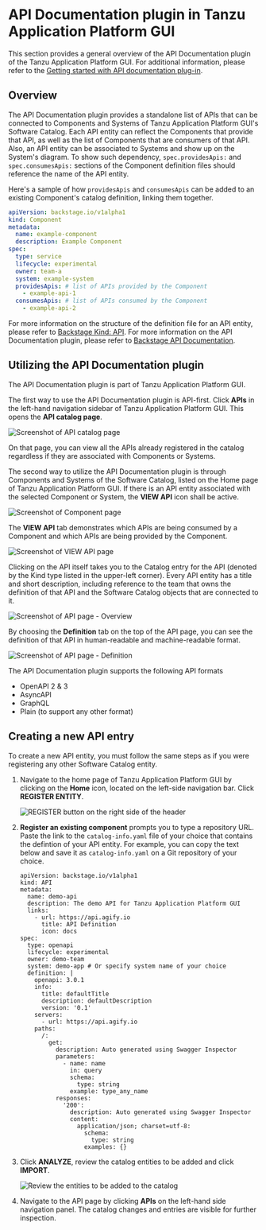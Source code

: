 # API Documentation plugin in Tanzu Application Platform GUI

This section provides a general overview of the API Documentation plugin of the Tanzu Application Platform GUI. For additional information, please refer to the [Getting started with API documentation plug-in](api-docs-getting-started.md).

## <a id="overview"></a> Overview

The API Documentation plugin provides a standalone list of APIs that can be connected to Components and Systems of Tanzu Application Platform GUI's Software Catalog. Each API entity can reflect the Components that provide that API, as well as the list of Components that are consumers of that API. Also, an API entity can be associated to Systems and show up on the System's diagram. To show such dependency, `spec.providesApis:` and `spec.consumesApis:` sections of the Component definition files should reference the name of the API entity.

Here's a sample of how `providesApis` and `consumesApis` can be added to an existing Component's catalog definition, linking them together.
```yaml
apiVersion: backstage.io/v1alpha1
kind: Component
metadata:
  name: example-component
  description: Example Component
spec:
  type: service
  lifecycle: experimental
  owner: team-a
  system: example-system
  providesApis: # list of APIs provided by the Component
    - example-api-1
  consumesApis: # list of APIs consumed by the Component
    - example-api-2
```

For more information on the structure of the definition file for an API entity, please refer to [Backstage Kind: API](https://backstage.io/docs/features/software-catalog/descriptor-format#kind-api). For more information on the API Documentation plugin, please refer to [Backstage API Documentation](https://github.com/backstage/backstage/blob/master/plugins/api-docs/README.md).

## <a id='utilizing'></a>Utilizing the API Documentation plugin

The API Documentation plugin is part of Tanzu Application Platform GUI.

The first way to use the API Documentation plugin is API-first. Click **APIs** in the left-hand navigation sidebar of Tanzu Application Platform GUI. This opens the **API catalog page**.

![Screenshot of API catalog page](./tap-gui/images/../../../images/api-plugin-1.png)

On that page, you can view all the APIs already registered in the catalog regardless if they are associated with Components or Systems.

The second way to utilize the API Documentation plugin is through Components and Systems of the Software Catalog, listed on the Home page of Tanzu Application Platform GUI. If there is an API entity associated with the selected Component or System, the **VIEW API** icon shall be active.

![Screenshot of Component page](./tap-gui/images/../../../images/api-plugin-2.png)

The **VIEW API** tab demonstrates which APIs are being consumed by a Component and which APIs are being provided by the Component.

![Screenshot of VIEW API page](./tap-gui/images/../../../images/api-plugin-3.png)

Clicking on the API itself takes you to the Catalog entry for the API (denoted by the Kind type listed in the upper-left corner). Every API entity has a title and short description, including reference to the team that owns the definition of that API and the Software Catalog objects that are connected to it.

![Screenshot of API page - Overview](./tap-gui/images/../../../images/api-plugin-4.png)

By choosing the **Definition** tab on the top of the API page, you can see the definition of that API in human-readable and machine-readable format.

![Screenshot of API page - Definition](./tap-gui/images/../../../images/api-plugin-5.png)

The API Documentation plugin supports the following API formats
* OpenAPI 2 & 3
* AsyncAPI
* GraphQL
* Plain (to support any other format)

## <a id='create-project'></a>Creating a new API entry

To create a new API entity, you must follow the same steps as if you were registering any other Software Catalog entity.

1. Navigate to the home page of Tanzu Application Platform GUI by clicking on the **Home** icon, located on the left-side navigation bar. Click **REGISTER ENTITY**.

    ![REGISTER button on the right side of the header](../images/../../images/getting-started-tap-gui-5.png)

2. **Register an existing component** prompts you to type a repository URL. Paste the link to the `catalog-info.yaml` file of your choice that contains the defintion of your API entity. For example, you can copy the text below and save it as `catalog-info.yaml` on a Git repository of your choice.

    ```
    apiVersion: backstage.io/v1alpha1
    kind: API
    metadata:
      name: demo-api
      description: The demo API for Tanzu Application Platform GUI
      links:
        - url: https://api.agify.io
          title: API Definition
          icon: docs
    spec:
      type: openapi
      lifecycle: experimental
      owner: demo-team
      system: demo-app # Or specify system name of your choice
      definition: |
        openapi: 3.0.1
        info:
          title: defaultTitle
          description: defaultDescription
          version: '0.1'
        servers:
          - url: https://api.agify.io
        paths:
          /:
            get:
              description: Auto generated using Swagger Inspector
              parameters:
                - name: name
                  in: query
                  schema:
                    type: string
                  example: type_any_name
              responses:
                '200':
                  description: Auto generated using Swagger Inspector
                  content:
                    application/json; charset=utf-8:
                      schema:
                        type: string
                      examples: {}        
    ```

3. Click **ANALYZE**, review the catalog entities to be added and click **IMPORT**.

    ![Review the entities to be added to the catalog](./tap-gui/images/../../../images/api-plugin-6.png)

4. Navigate to the API page by clicking **APIs** on the left-hand side navigation panel. The catalog changes and entries are visible for further inspection.
